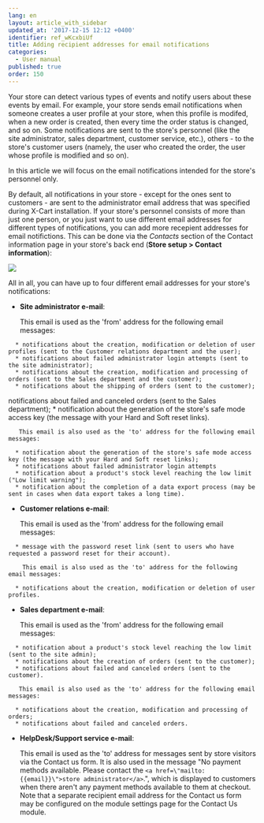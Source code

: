 ```yaml
---
lang: en
layout: article_with_sidebar
updated_at: '2017-12-15 12:12 +0400'
identifier: ref_wKcxbiUf
title: Adding recipient addresses for email notifications
categories:
  - User manual
published: true
order: 150
---
```



Your store can detect various types of events and notify users about these events by email. For example, your store sends email notifications when someone creates a user profile at your store, when this profile is modifed, when a new order is created, then every time the order status is changed, and so on. Some notifications are sent to the store's personnel (like the site administrator, sales department, customer service, etc.), others - to the store's customer users (namely, the user who created the order, the user whose profile is modified and so on). 

In this article we will focus on the email notifications intended for the store's personnel only.

By default, all notifications in your store - except for the ones sent to customers - are sent to the administrator email address that was specified during X-Cart installation. If your store's personnel consists of more than just one person, or you just want to use different email addresses for different types of notifications, you can add more recepient addresses for email notifictions. This can be done via the _Contacts_ section of the Contact information page in your store's back end (**Store setup > Contact information**):

![]({{site.baseurl}}/attachments/7505260/7602606.png)

All in all, you can have up to four different email addresses for your store's notifications:

   *   **Site administrator e-mail**:
   
       This email is used as the 'from' address for the following email messages:
    
      * notifications about the creation, modification or deletion of user profiles (sent to the Customer relations department and the user);
      * notifications about failed administrator login attempts (sent to the site administrator);
      * notifications about the creation, modification and processing of orders (sent to the Sales department and the customer);
      * notifications about the shipping of orders (sent to the customer);
 notifications about failed and canceled orders (sent to the Sales department);
      * notification about the generation of the store's safe mode access key (the message with your Hard and Soft reset links).
       
       This email is also used as the 'to' address for the following email messages:
    
      * notification about the generation of the store's safe mode access key (the message with your Hard and Soft reset links);
      * notifications about failed administrator login attempts 
      * notification about a product's stock level reaching the low limit ("Low limit warning");
      * notification about the completion of a data export process (may be sent in cases when data export takes a long time).


   *   **Customer relations e-mail**: 
   
       This email is used as the 'from' address for the following email messages:
    
      * message with the password reset link (sent to users who have requested a password reset for their account).

        This email is also used as the 'to' address for the following email messages:
    
      * notifications about the creation, modification or deletion of user profiles.


   *   **Sales department e-mail**:
   
       This email is used as the 'from' address for the following email messages:
    
      * notification about a product's stock level reaching the low limit (sent to the site admin);
      * notifications about the creation of orders (sent to the customer);
      * notifications about failed and canceled orders (sent to the customer).

       This email is also used as the 'to' address for the following email messages:
    
      * notifications about the creation, modification and processing of orders;
      * notifications about failed and canceled orders.


   *   **HelpDesk/Support service e-mail**: 
   
       This email is used as the 'to' address for messages sent by store visitors via the Contact us form. It is also used in the message "No payment methods available. Please contact the `<a href=\"mailto:{{email}}\">store administrator</a>`.", which is displayed to customers when there aren't any payment methods available to them at checkout. Note that a separate recipient email address for the Contact us form may be configured on the module settings page for the Contact Us module.
